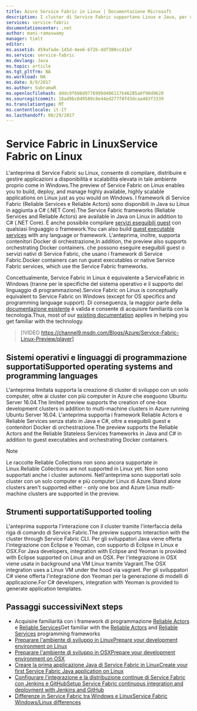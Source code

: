 ```yaml
---
title: Azure Service Fabric in Linux | Documentazione Microsoft
description: I cluster di Service Fabric supportano Linux e Java, per cui le applicazioni Service Fabric scritte in Java e C# possono essere distribuite e ospitate in Linux.
services: service-fabric
documentationcenter: .net
author: mani-ramaswamy
manager: timlt
editor: 
ms.assetid: 459afade-145d-4ee6-b72b-ddf380ccd1bf
ms.service: service-fabric
ms.devlang: Java
ms.topic: article
ms.tgt_pltfrm: NA
ms.workload: NA
ms.date: 8/9/2017
ms.author: SubramaR
ms.openlocfilehash: dddc9f698d9776999d406117b46285a0f90d9620
ms.sourcegitcommit: 18ad9bc049589c8e44ed277f8f43dcaa483f3339
ms.translationtype: MT
ms.contentlocale: it-IT
ms.lasthandoff: 08/29/2017
---
```

# <a name="service-fabric-on-linux"></a><span data-ttu-id="e5afe-103">Service Fabric in Linux</span><span class="sxs-lookup"><span data-stu-id="e5afe-103">Service Fabric on Linux</span></span>
<span data-ttu-id="e5afe-104">L'anteprima di Service Fabric su Linux, consente di compilare, distribuire e gestire applicazioni a disponibilità e scalabilità elevata in tale ambiente proprio come in Windows.</span><span class="sxs-lookup"><span data-stu-id="e5afe-104">The preview of Service Fabric on Linux enables you to build, deploy, and manage highly available, highly scalable applications on Linux just as you would on Windows.</span></span> <span data-ttu-id="e5afe-105">I framework di Service Fabric (Reliable Services e Reliable Actors) sono disponibili in Java su Linux in aggiunta a C# (.NET Core).</span><span class="sxs-lookup"><span data-stu-id="e5afe-105">The Service Fabric frameworks (Reliable Services and Reliable Actors) are available in Java on Linux in addition to C# (.NET Core).</span></span>  <span data-ttu-id="e5afe-106">È anche possibile compilare [servizi eseguibili guest](service-fabric-deploy-existing-app.md) con qualsiasi linguaggio o framework.</span><span class="sxs-lookup"><span data-stu-id="e5afe-106">You can also build [guest executable services](service-fabric-deploy-existing-app.md) with any language or framework.</span></span> <span data-ttu-id="e5afe-107">L'anteprima, inoltre, supporta contenitori Docker di orchestrazione,</span><span class="sxs-lookup"><span data-stu-id="e5afe-107">In addition, the preview also supports orchestrating Docker containers.</span></span> <span data-ttu-id="e5afe-108">che possono eseguire eseguibili guest o servizi nativi di Service Fabric, che usano i framework di Service Fabric.</span><span class="sxs-lookup"><span data-stu-id="e5afe-108">Docker containers can run guest executables or native Service Fabric services, which use the Service Fabric frameworks.</span></span>

<span data-ttu-id="e5afe-109">Concettualmente, Service Fabric in Linux è equivalente a ServiceFabric in Windows (tranne per le specifiche del sistema operativo e il supporto del linguaggio di programmazione).</span><span class="sxs-lookup"><span data-stu-id="e5afe-109">Service Fabric on Linux is conceptually equivalent to Service Fabric on Windows (except for OS specifics and programming language support).</span></span> <span data-ttu-id="e5afe-110">Di conseguenza, la maggior parte della [documentazione esistente](http://aka.ms/servicefabricdocs) è valida e consente di acquisire familiarità con la tecnologia.</span><span class="sxs-lookup"><span data-stu-id="e5afe-110">Thus, most of our [existing documentation](http://aka.ms/servicefabricdocs) applies in helping you get familiar with the technology.</span></span>

> [!VIDEO https://channel9.msdn.com/Blogs/Azure/Service-Fabric-Linux-Preview/player]
>
>

## <a name="supported-operating-systems-and-programming-languages"></a><span data-ttu-id="e5afe-111">Sistemi operativi e linguaggi di programmazione supportati</span><span class="sxs-lookup"><span data-stu-id="e5afe-111">Supported operating systems and programming languages</span></span>
<span data-ttu-id="e5afe-112">L'anteprima limitata supporta la creazione di cluster di sviluppo con un solo computer, oltre ai cluster con più computer in Azure che eseguono Ubuntu Server 16.04.</span><span class="sxs-lookup"><span data-stu-id="e5afe-112">The limited preview supports the creation of one-box development clusters in addition to multi-machine clusters in Azure running Ubuntu Server 16.04.</span></span> <span data-ttu-id="e5afe-113">L'anteprima supporta i framework Reliable Actors e Reliable Services senza stato in Java e C#, oltre a eseguibili guest e contenitori Docker di orchestrazione.</span><span class="sxs-lookup"><span data-stu-id="e5afe-113">The preview supports the Reliable Actors and the Reliable Stateless Services frameworks in Java and C# in addition to guest executables and orchestrating Docker containers.</span></span>  

> [!NOTE]
> <span data-ttu-id="e5afe-114">Le raccolte Reliable Collections non sono ancora supportate in Linux.</span><span class="sxs-lookup"><span data-stu-id="e5afe-114">Reliable Collections are not supported in Linux yet.</span></span> <span data-ttu-id="e5afe-115">Non sono supportati anche i cluster autonomi. Nell'anteprima sono supportati solo cluster con un solo computer e più computer Linux di Azure.</span><span class="sxs-lookup"><span data-stu-id="e5afe-115">Stand alone clusters aren't supported either - only one box and Azure Linux multi-machine clusters are supported in the preview.</span></span>
>
>


## <a name="supported-tooling"></a><span data-ttu-id="e5afe-116">Strumenti supportati</span><span class="sxs-lookup"><span data-stu-id="e5afe-116">Supported tooling</span></span>
<span data-ttu-id="e5afe-117">L'anteprima supporta l'interazione con il cluster tramite l'interfaccia della riga di comando di Service Fabric.</span><span class="sxs-lookup"><span data-stu-id="e5afe-117">The preview supports interaction with the cluster through Service Fabric CLI.</span></span> <span data-ttu-id="e5afe-118">Per gli sviluppatori Java viene offerta l'integrazione con Eclipse e Yeoman, con supporto di Eclipse in Linux e OSX.</span><span class="sxs-lookup"><span data-stu-id="e5afe-118">For Java developers, integration with Eclipse and Yeoman is provided with Eclipse supported on Linux and on OSX.</span></span> <span data-ttu-id="e5afe-119">Per l'integrazione in OSX viene usata in background una VM Linux tramite Vagrant.</span><span class="sxs-lookup"><span data-stu-id="e5afe-119">The OSX integration uses a Linux VM under the hood via vagrant.</span></span> <span data-ttu-id="e5afe-120">Per gli sviluppatori C# viene offerta l'integrazione don Yeoman per la generazione di modelli di applicazione.</span><span class="sxs-lookup"><span data-stu-id="e5afe-120">For C# developers, integration with Yeoman is provided to generate application templates.</span></span>

## <a name="next-steps"></a><span data-ttu-id="e5afe-121">Passaggi successivi</span><span class="sxs-lookup"><span data-stu-id="e5afe-121">Next steps</span></span>

* <span data-ttu-id="e5afe-122">Acquisire familiarità con i framework di programmazione [Reliable Actors](service-fabric-reliable-actors-introduction.md) e [Reliable Services](service-fabric-reliable-services-introduction.md)</span><span class="sxs-lookup"><span data-stu-id="e5afe-122">Get familiar with the [Reliable Actors](service-fabric-reliable-actors-introduction.md) and [Reliable Services](service-fabric-reliable-services-introduction.md) programming frameworks</span></span>
* [<span data-ttu-id="e5afe-123">Preparare l'ambiente di sviluppo in Linux</span><span class="sxs-lookup"><span data-stu-id="e5afe-123">Prepare your development environment on Linux</span></span>](service-fabric-get-started-linux.md)
* [<span data-ttu-id="e5afe-124">Preparare l'ambiente di sviluppo in OSX</span><span class="sxs-lookup"><span data-stu-id="e5afe-124">Prepare your development environment on OSX</span></span>](service-fabric-get-started-mac.md)
* [<span data-ttu-id="e5afe-125">Creare la prima applicazione Java di Service Fabric in Linux</span><span class="sxs-lookup"><span data-stu-id="e5afe-125">Create your first Service Fabric Java application on Linux</span></span>](service-fabric-create-your-first-linux-application-with-java.md)
* [<span data-ttu-id="e5afe-126">Configurare l'integrazione e la distribuzione continue di Service Fabric con Jenkins e GitHub</span><span class="sxs-lookup"><span data-stu-id="e5afe-126">Setup Service Fabric continuous integration and deployment with Jenkins and GitHub</span></span>](service-fabric-cicd-your-linux-java-application-with-jenkins.md)
* [<span data-ttu-id="e5afe-127">Differenze in Service Fabric tra Windows e Linux</span><span class="sxs-lookup"><span data-stu-id="e5afe-127">Service Fabric Windows/Linux differences</span></span>](service-fabric-linux-windows-differences.md)
